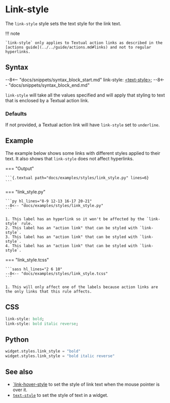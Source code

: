 # Link-style

The `link-style` style sets the text style for the link text.

!!! note

    `link-style` only applies to Textual action links as described in the [actions guide](../../guide/actions.md#links) and not to regular hyperlinks.

## Syntax

--8<-- "docs/snippets/syntax_block_start.md"
link-style: <a href="../../css_types/text_style">&lt;text-style&gt;</a>;
--8<-- "docs/snippets/syntax_block_end.md"

`link-style` will take all the values specified and will apply that styling to text that is enclosed by a Textual action link.

### Defaults

If not provided, a Textual action link will have `link-style` set to `underline`.

## Example

The example below shows some links with different styles applied to their text.
It also shows that `link-style` does not affect hyperlinks.

=== "Output"

    ```{.textual path="docs/examples/styles/link_style.py" lines=6}
    ```

=== "link_style.py"

    ```py hl_lines="8-9 12-13 16-17 20-21"
    --8<-- "docs/examples/styles/link_style.py"
    ```

    1. This label has an hyperlink so it won't be affected by the `link-style` rule.
    2. This label has an "action link" that can be styled with `link-style`.
    3. This label has an "action link" that can be styled with `link-style`.
    4. This label has an "action link" that can be styled with `link-style`.

=== "link_style.tcss"

    ```sass hl_lines="2 6 10"
    --8<-- "docs/examples/styles/link_style.tcss"
    ```

    1. This will only affect one of the labels because action links are the only links that this rule affects.

## CSS

```sass
link-style: bold;
link-style: bold italic reverse;
```

## Python

```py
widget.styles.link_style = "bold"
widget.styles.link_style = "bold italic reverse"
```

## See also

 - [`link-hover-style](./link_hover_style.md) to set the style of link text when the mouse pointer is over it.
 - [`text-style`](../text_style.md) to set the style of text in a widget.
